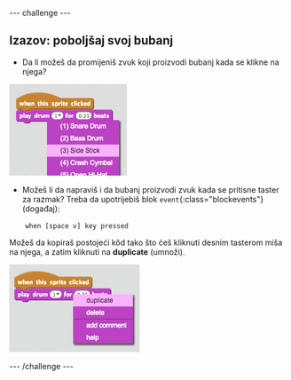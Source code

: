 \--- challenge \---

## Izazov: poboljšaj svoj bubanj

+ Da li možeš da promijeniš zvuk koji proizvodi bubanj kada se klikne na njega?

![screenshot](images/band-drum-sound.png)

+ Možeš li da napraviš i da bubanj proizvodi zvuk kada se pritisne taster za razmak? Treba da upotrijebiš blok `event`{:class="blockevents"} (događaj):

```blocks
    when [space v] key pressed
```

Možeš da kopiraš postojeći kôd tako što ćeš kliknuti desnim tasterom miša na njega, a zatim kliknuti na **duplicate** (umnoži).

![screenshot](images/band-duplicate-code.png)

\--- /challenge \---